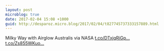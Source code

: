 ```yaml
---
layout: post
microblog: true
date: 2017-02-04 15:08 +1000
guid: http://desparoz.micro.blog/2017/02/04/t827745737333157889.html
---
```

Milky Way with Airglow Australis via NASA [t.co/DTxjqRiGp...](https://t.co/DTxjqRiGp2) [t.co/Zs855WKuo...](https://t.co/Zs855WKuoX)
